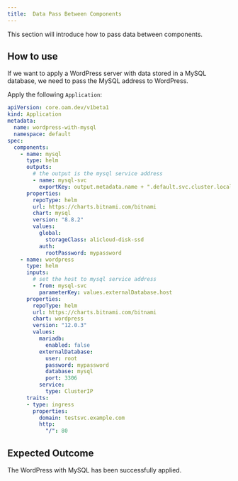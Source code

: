 ```yaml
---
title:  Data Pass Between Components 
---
```


This section will introduce how to pass data between components.

## How to use

If we want to apply a WordPress server with data stored in a MySQL database, we need to pass the MySQL address to WordPress.

Apply the following `Application`:

```yaml
apiVersion: core.oam.dev/v1beta1
kind: Application
metadata:
  name: wordpress-with-mysql
  namespace: default
spec:
  components:
    - name: mysql
      type: helm
      outputs:
        # the output is the mysql service address
        - name: mysql-svc
          exportKey: output.metadata.name + ".default.svc.cluster.local"
      properties:
        repoType: helm
        url: https://charts.bitnami.com/bitnami
        chart: mysql
        version: "8.8.2"
        values:
          global:
            storageClass: alicloud-disk-ssd
          auth:
            rootPassword: mypassword
    - name: wordpress
      type: helm
      inputs:
        # set the host to mysql service address
        - from: mysql-svc
          parameterKey: values.externalDatabase.host
      properties:
        repoType: helm
        url: https://charts.bitnami.com/bitnami
        chart: wordpress
        version: "12.0.3"
        values:
          mariadb:
            enabled: false
          externalDatabase:
            user: root
            password: mypassword
            database: mysql
            port: 3306
          service:
            type: ClusterIP
      traits:
      - type: ingress
        properties:
          domain: testsvc.example.com
          http:
            "/": 80
```

## Expected Outcome

The WordPress with MySQL has been successfully applied.